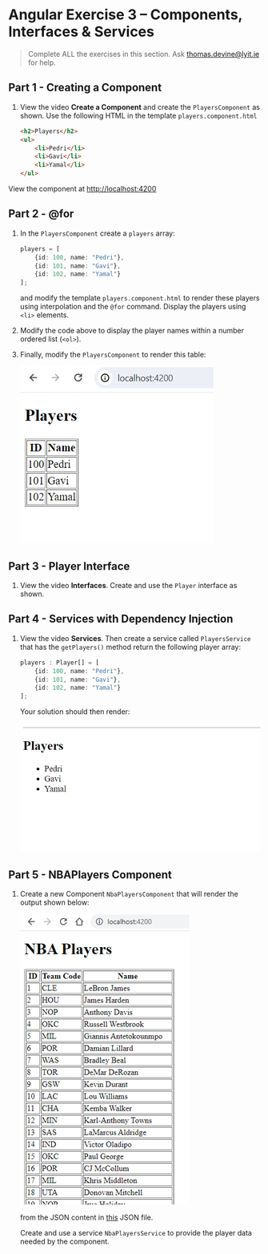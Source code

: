 # Angular Exercise 3 – Components, Interfaces & Services

> Complete ALL the exercises in this section. Ask thomas.devine@lyit.ie for help.

<!-- ## Contents -->


## Part 1 - Creating a Component 

1.  View the video **Create a Component** and create the `PlayersComponent` as shown.  Use the following HTML in the template `players.component.html`

    ```html
    <h2>Players</h2>
    <ul>
        <li>Pedri</li>
        <li>Gavi</li>
        <li>Yamal</li>
    </ul>
    ```

View the component at [http://localhost:4200](http://localhost:4200)



## Part 2 - @for 

1.  In the `PlayersComponent` create a `players` array:

    ```typescript
    players = [
        {id: 100, name: "Pedri"}, 
        {id: 101, name: "Gavi"}, 
        {id: 102, name: "Yamal"}  
    ];

    ```

    and modify the template `players.component.html` to render these players using interpolation and the `@for` command.  Display the players using `<li>` elements.

1.  Modify the code above to display the player names within a number ordered list (`<ol>`).

1.  Finally, modify the `PlayersComponent` to render this table:

    ![playersJSON1.png](images/playersJSON2.png)


## Part 3 - Player Interface

1.  View the video **Interfaces**.  Create and use the `Player` interface as shown. 


## Part 4 - Services with Dependency Injection

1.  View the video **Services**. Then create a service called `PlayersService` that has the `getPlayers()` method return the following player array:
    
    ```typescript
    players : Player[] = [
        {id: 100, name: "Pedri"}, 
        {id: 101, name: "Gavi"}, 
        {id: 102, name: "Yamal"}  
    ];

    ```

    Your solution should then render:

    ![Players.png](images/Players.png)
    

## Part 5 - NBAPlayers Component 

1.  Create a new Component `NbaPlayersComponent` that will render the output shown below:

    ![nbaPlayers.png](images/nbaPlayers.png)

    from the JSON content in [this](assets/NBAPlayers.json) JSON file.

    Create and use a service `NbaPlayersService` to provide the player data needed by the component.

    
